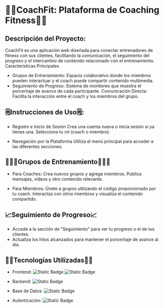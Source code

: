 # 🏋️‍♀️CoachFit: Plataforma de Coaching Fitness🏋️‍♀️

## Descripción del Proyecto:
  CoachFit es una aplicación web diseñada para conectar entrenadores de fitness con sus clientes, facilitando la comunicación, el seguimiento del progreso y el intercambio de contenido relacionado con el entrenamiento.
  Características Principales

- Grupos de Entrenamiento: Espacio colaborativo donde los miembros pueden interactuar y el coach puede compartir contenido multimedia.
- Seguimiento de Progreso: Sistema de monitoreo que muestra el porcentaje de avance de cada participante.
Comunicación Directa: Facilita la interacción entre el coach y los miembros del grupo.

## 🗒️Instrucciones de Uso🗒️:

- Registro e Inicio de Sesión
    Crea una cuenta nueva o inicia sesión si ya tienes una.
    Selecciona tu rol (coach o miembro).


- Navegación por la Plataforma
    Utiliza el menú principal para acceder a las diferentes secciones.


## 🙋🙋‍♀️Grupos de Entrenamiento🙋🙋‍♀️

- Para Coaches:
    Crea nuevos grupos y agrega miembros.
    Publica mensajes, videos y otro contenido relevante.


- Para Miembros:
    Únete a grupos utilizando el código proporcionado por tu coach.
    Interactúa con otros miembros y visualiza el contenido compartido.



## 📈Seguimiento de Progreso📈
  - Accede a la sección de "Seguimiento" para ver tu progreso o el de tus clientes.
  - Actualiza los hitos alcanzados para mantener el porcentaje de avance al día.



## 🧑‍💻Tecnologías Utilizadas🧑‍💻

- Frontend:
![Static Badge](https://img.shields.io/badge/HTML-5-orange?logo=HTML5&logoColor=WHITE)
![Static Badge](https://img.shields.io/badge/Angular-18-red?logo=Angular&logoColor=WHITE)

- Backend:
  ![Static Badge](https://img.shields.io/badge/NodeJS-20-cian?logo=Node.js&logoColor=WHITE)

- Base de Datos:
  ![Static Badge](https://img.shields.io/badge/MongoDB-8-green?logo=MongoDB&logoColor=WHITE)

- Autenticación:
  ![Static Badge](https://img.shields.io/badge/JWT--purple?logo=JSON%20Web%20Tokens&logoColor=WHITE)

